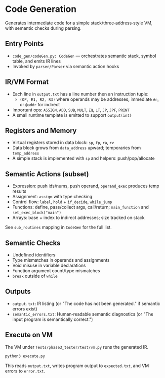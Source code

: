 # Code Generation

Generates intermediate code for a simple stack/three‑address‑style VM, with semantic checks during parsing.

## Entry Points
- `code_gen/codeGen.py: CodeGen` — orchestrates semantic stack, symbol table, and emits IR lines
- Invoked by `parser/Parser` via semantic action hooks

## IR/VM Format
- Each line in `output.txt` has a line number then an instruction tuple:
  - `(OP, R1, R2, R3)` where operands may be addresses, immediate `#n`, or `@addr` for indirect
- Important ops: `ASSIGN`, `ADD`, `SUB`, `MULT`, `EQ`, `LT`, `JP`, `JPF`, `PRINT`
- A small runtime template is emitted to support `output(int)`

## Registers and Memory
- Virtual registers stored in data block: `sp`, `fp`, `ra`, `rv`
- Data block grows from `data_address` upward; temporaries from `temp_address`
- A simple stack is implemented with `sp` and helpers: push/pop/allocate

## Semantic Actions (subset)
- Expression: push ids/nums, push operand, `operand_exec` produces temp results
- Assignment: `assign` with type checking
- Control flow: `label`, `hold` + `if_decide`, `while_jump`
- Functions: define, pass/collect args, call/return; `main_function` and `set_exec_block("main")`
- Arrays: base + index to indirect addresses; size tracked on stack

See `sub_routines` mapping in `CodeGen` for the full list.

## Semantic Checks
- Undefined identifiers
- Type mismatches in operands and assignments
- Void misuse in variable declarations
- Function argument count/type mismatches
- `break` outside of `while`

## Outputs
- `output.txt`: IR listing (or "The code has not been generated." if semantic errors exist)
- `semantic_errors.txt`: Human‑readable semantic diagnostics (or "The input program is semantically correct.")

## Execute on VM
The VM under `Tests/phase3_tester/test/vm.py` runs the generated IR.

```bash
python3 execute.py
```

This reads `output.txt`, writes program output to `expected.txt`, and VM errors to `error.txt`. 